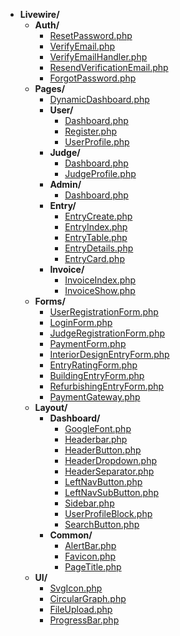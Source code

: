 - **Livewire/**
    - **Auth/**
        - [ResetPassword.php](Auth/ResetPassword.php)
        - [VerifyEmail.php](Auth/VerifyEmail.php)
        - [VerifyEmailHandler.php](Auth/VerifyEmailHandler.php)
        - [ResendVerificationEmail.php](Auth/ResendVerificationEmail.php)
        - [ForgotPassword.php](Auth/ForgotPassword.php)
    - **Pages/**
        - [DynamicDashboard.php](Pages/DynamicDashboard.php)
        - **User/**
            - [Dashboard.php](Pages/User/Dashboard.php)
            - [Register.php](Pages/User/Register.php)
            - [UserProfile.php](Pages/User/UserProfile.php)
        - **Judge/**
            - [Dashboard.php](Pages/Judge/Dashboard.php)
            - [JudgeProfile.php](Pages/Judge/JudgeProfile.php)
        - **Admin/**
            - [Dashboard.php](Pages/Admin/Dashboard.php)
        - **Entry/**
            - [EntryCreate.php](Pages/Entry/EntryCreate.php)
            - [EntryIndex.php](Pages/Entry/EntryIndex.php)
            - [EntryTable.php](Pages/Entry/EntryTable.php)
            - [EntryDetails.php](Pages/Entry/EntryDetails.php)
            - [EntryCard.php](Pages/Entry/EntryCard.php)
        - **Invoice/**
            - [InvoiceIndex.php](Pages/Invoice/InvoiceIndex.php)
            - [InvoiceShow.php](Pages/Invoice/InvoiceShow.php)
    - **Forms/**
        - [UserRegistrationForm.php](Forms/UserRegistrationForm.php)
        - [LoginForm.php](Forms/LoginForm.php)
        - [JudgeRegistrationForm.php](Forms/JudgeRegistrationForm.php)
        - [PaymentForm.php](Forms/PaymentForm.php)
        - [InteriorDesignEntryForm.php](Forms/InteriorDesignEntryForm.php)
        - [EntryRatingForm.php](Forms/EntryRatingForm.php)
        - [BuildingEntryForm.php](Forms/BuildingEntryForm.php)
        - [RefurbishingEntryForm.php](Forms/RefurbishingEntryForm.php)
        - [PaymentGateway.php](Forms/PaymentGateway.php)
    - **Layout/**
        - **Dashboard/**
            - [GoogleFont.php](Layout/Dashboard/GoogleFont.php)
            - [Headerbar.php](Layout/Dashboard/Headerbar.php)
            - [HeaderButton.php](Layout/Dashboard/HeaderButton.php)
            - [HeaderDropdown.php](Layout/Dashboard/HeaderDropdown.php)
            - [HeaderSeparator.php](Layout/Dashboard/HeaderSeparator.php)
            - [LeftNavButton.php](Layout/Dashboard/LeftNavButton.php)
            - [LeftNavSubButton.php](Layout/Dashboard/LeftNavSubButton.php)
            - [Sidebar.php](Layout/Dashboard/Sidebar.php)
            - [UserProfileBlock.php](Layout/Dashboard/UserProfileBlock.php)
            - [SearchButton.php](Layout/Dashboard/SearchButton.php)
        - **Common/**
            - [AlertBar.php](Layout/Common/AlertBar.php)
            - [Favicon.php](Layout/Common/Favicon.php)
            - [PageTitle.php](Layout/Common/PageTitle.php)
    - **UI/**
        - [SvgIcon.php](UI/SvgIcon.php)
        - [CircularGraph.php](UI/CircularGraph.php)
        - [FileUpload.php](UI/FileUpload.php)
        - [ProgressBar.php](UI/ProgressBar.php)